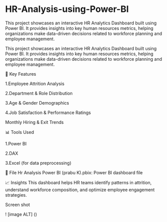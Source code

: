 # HR-Analysis-using-Power-BI
This project showcases an interactive HR Analytics Dashboard built using Power BI. It provides insights into key human resources metrics, helping organizations make data-driven decisions related to workforce planning and employee management.

This project showcases an interactive HR Analytics Dashboard built using Power BI. It provides insights into key human resources metrics, helping organizations make data-driven decisions related to workforce planning and employee management.

📌 Key Features

1.Employee Attrition Analysis

2.Department & Role Distribution

3.Age & Gender Demographics

4.Job Satisfaction & Performance Ratings

Monthly Hiring & Exit Trends

📊 Tools Used

1.Power BI

2.DAX

3.Excel (for data preprocessing)

📁 File
Hr Analysis Power BI (prabu K).pbix: Power BI dashboard file

📈 Insights
This dashboard helps HR teams identify patterns in attrition, understand workforce composition, and optimize employee engagement strategies.

Screen shot

! [image ALT] ()

